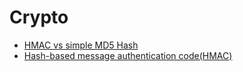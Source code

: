 # Crypto

* [HMAC vs simple MD5 Hash](http://stackoverflow.com/questions/5051529/hmac-vs-simple-md5-hash)
* [Hash-based message authentication code(HMAC)](https://en.wikipedia.org/wiki/Hash-based_message_authentication_code)
